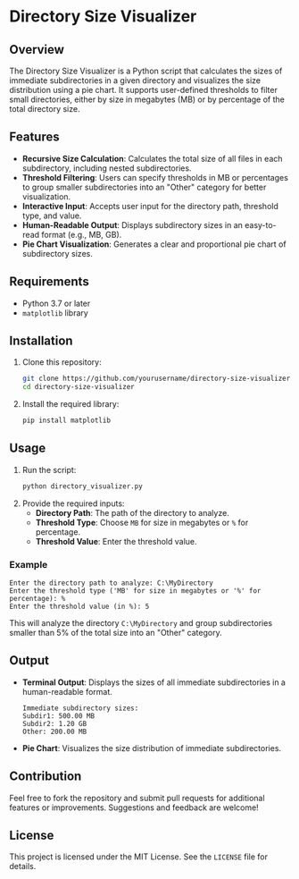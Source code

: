 # Directory Size Visualizer

## Overview
The Directory Size Visualizer is a Python script that calculates the sizes of immediate subdirectories in a given directory and visualizes the size distribution using a pie chart. It supports user-defined thresholds to filter small directories, either by size in megabytes (MB) or by percentage of the total directory size.

## Features
- **Recursive Size Calculation**: Calculates the total size of all files in each subdirectory, including nested subdirectories.
- **Threshold Filtering**: Users can specify thresholds in MB or percentages to group smaller subdirectories into an "Other" category for better visualization.
- **Interactive Input**: Accepts user input for the directory path, threshold type, and value.
- **Human-Readable Output**: Displays subdirectory sizes in an easy-to-read format (e.g., MB, GB).
- **Pie Chart Visualization**: Generates a clear and proportional pie chart of subdirectory sizes.

## Requirements
- Python 3.7 or later
- `matplotlib` library

## Installation
1. Clone this repository:
   ```bash
   git clone https://github.com/yourusername/directory-size-visualizer.git
   cd directory-size-visualizer
   ```
2. Install the required library:
   ```bash
   pip install matplotlib
   ```

## Usage
1. Run the script:
   ```bash
   python directory_visualizer.py
   ```
2. Provide the required inputs:
   - **Directory Path**: The path of the directory to analyze.
   - **Threshold Type**: Choose `MB` for size in megabytes or `%` for percentage.
   - **Threshold Value**: Enter the threshold value.

### Example
```
Enter the directory path to analyze: C:\MyDirectory
Enter the threshold type ('MB' for size in megabytes or '%' for percentage): %
Enter the threshold value (in %): 5
```
This will analyze the directory `C:\MyDirectory` and group subdirectories smaller than 5% of the total size into an "Other" category.

## Output
- **Terminal Output**: Displays the sizes of all immediate subdirectories in a human-readable format.
  ```
  Immediate subdirectory sizes:
  Subdir1: 500.00 MB
  Subdir2: 1.20 GB
  Other: 200.00 MB
  ```
- **Pie Chart**: Visualizes the size distribution of immediate subdirectories.

## Contribution
Feel free to fork the repository and submit pull requests for additional features or improvements. Suggestions and feedback are welcome!

## License
This project is licensed under the MIT License. See the `LICENSE` file for details.
